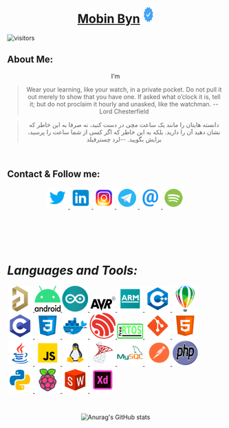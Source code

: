 <h1 align="center">
	<a href="https://github.com/mobinbyn">Mobin Byn</a> 
	<img src="logo/verification.svg" alt="android" width="25" height="40"/>
</h1> 

![visitors](https://visitor-badge.glitch.me/badge?page_id=mobinbyn.mobinbyn)

## About Me:
<div align="center">
<p>
	I'm
</p>

> Wear your learning, like your watch, in a private pocket. Do not pull it out merely to show that you have one. If asked what o’clock it is, tell it; but do not proclaim it hourly and unasked, like the watchman.
> -- Lord Chesterfield

>دانسته هایتان را مانند یک ساعت مچی در دست کنید، نه صرفا به این خاطر که نشان دهید آن را دارید. بلکه به این خاطر که اگر کسی از شما ساعت را پرسید، برایش بگویید.
>--لرد چسترفیلد

</div>
<br>

## Contact & Follow me:
<div align="center">
		<a href="https://twitter.com/moubin_byn" target="_blank" rel="noreferrer"> 
			<img src="logo/twitter.svg" alt="twitter" width="50" height="50"/> 
		</a>
		<a href="https://www.linkedin.com/in/mobin-babaeian/" target="_blank" rel="noreferrer"> 
			<img src="logo/linkedin.svg" alt="linkedin" width="50" height="50"/> 
		</a>
		<a href="https://www.instagram.com/mobin.byn/" target="_blank" rel="noreferrer"> 
			<img src="logo/instagram.svg" alt="instagram" width="50" height="50"/> 
		</a>
		<a href="https://t.me/mobin_byn" target="_blank" rel="noreferrer"> 
			<img src="logo/telegram-app.svg" alt="telegram" width="50" height="50"/> 
		</a>
		<a href="mobin.byn@gmail.com" target="_blank" rel="noreferrer"> 
			<img src="logo/at-sign.png" alt="email" width="50" height="50"/> 
		</a>
		<a href="https://open.spotify.com/user/pbk6x85dzjyf2yvwpqnl8evv6?si=jlMTgBnRQQyOd9XPYEK7iw" target="_blank" rel="noreferrer"> 
			<img src="logo/spotify.svg" alt="spotify" width="50" height="50"/> 
		</a>
	</div>
<br><br><br><br><br>

# ***Languages and Tools:***
<p align="left"> 
	<a href="https://www.altium.com/" target="_blank" rel="noreferrer"> 
		<img src="logo/altium-designer.png" alt="altium" width="60" height="60"/> 
	</a>
	<a href="https://developer.android.com/" target="_blank" rel="noreferrer"> 
		<img src="logo/android.svg" alt="android" width="60" height="60"/> 
	</a>
	<a href="https://www.arduino.cc/" target="_blank" rel="noreferrer"> 
		<img src="logo/arduino.svg" alt="arduino" width="60" height="60"/> 
	</a>
	<a href="https://www.microchip.com/" target="_blank" rel="noreferrer"> 
		<img src="logo/avr.svg" alt="avr" width="60" height="35"/> 
	</a>
	<a href="https://www.arm.com/" target="_blank" rel="noreferrer"> 
		<img src="logo/arm-logo.svg" alt="arm" width="60" height="60"/> 
	</a>
	<a href="https://www.w3schools.com/cpp/" target="_blank" rel="noreferrer"> 
		<img src="logo/c++.svg" alt="c++" width="60" height="60"/> 
	</a>
	<a href="https://www.coreldraw.com/" target="_blank" rel="noreferrer"> 
		<img src="logo/coreldraw.svg" alt="coreldraw" width="60" height="60"/> 
	</a>
	<a href="https://www.cprogramming.com/" target="_blank" rel="noreferrer"> 
		<img src="logo/c-programming.svg" alt="c-programming" width="60" height="60"/> 
	</a>
	<a href="https://www.w3schools.com/css/" target="_blank" rel="noreferrer"> 
		<img src="logo/css3.svg" alt="css3" width="60" height="60"/> 
	</a>
	<a href="https://www.docker.com/" target="_blank" rel="noreferrer"> 
		<img src="logo/docker.svg" alt="docker" width="60" height="60"/> 
	</a>
	<a href="https://www.espressif.com/" target="_blank" rel="noreferrer"> 
		<img src="logo/espressif.png" alt="esp" width="60" height="60"/> 
	</a>
	<a href="https://www.freertos.org/" target="_blank" rel="noreferrer"> 
		<img src="logo/FreeRTOS.svg" alt="FreeRtos" width="60" height="35"/> 
	</a>
	<a href="https://git-scm.com/" target="_blank" rel="noreferrer"> 
		<img src="logo/git.svg" alt="git" width="60" height="60"/> 
	</a>
	<a href="https://www.w3.org/html/" target="_blank" rel="noreferrer"> 
		<img src="logo/html-5.svg" alt="html" width="60" height="60"/> 
	</a>
	<a href="https://www.java.com/en/" target="_blank" rel="noreferrer"> 
		<img src="logo/java.svg" alt="java" width="60" height="60"/> 
	</a>
	<a href="https://developer.mozilla.org/en-US/docs/Web/JavaScript" target="_blank" rel="noreferrer"> 
		<img src="logo/javascript.svg" alt="javascript" width="60" height="60"/> 
	</a>
	<a href="https://www.linux.org/" target="_blank" rel="noreferrer"> 
		<img src="logo/linux.png" alt="linux" width="60" height="60"/> 
	</a>
	<a href="https://www.microsoft.com/en-us/sql-server" target="_blank" rel="noreferrer"> 
		<img src="logo/microsoft-sql-server.svg" alt="sql-server" width="60" height="60"/> 
	</a>
	<a href="https://www.mysql.com/" target="_blank" rel="noreferrer"> 
		<img src="logo/mysql.svg" alt="mysql" width="60" height="60"/> 
	</a>
	<a href="https://www.postman.com/" target="_blank" rel="noreferrer"> 
		<img src="logo/postman.svg" alt="postman" width="60" height="60"/> 
	</a>
	<a href="https://www.php.net/" target="_blank" rel="noreferrer"> 
		<img src="logo/php.svg" alt="php" width="60" height="60"/> 
	</a>
	<a href="https://www.python.org/" target="_blank" rel="noreferrer"> 
		<img src="logo/python.svg" alt="python" width="60" height="60"/> 
	</a>
	<a href="https://www.raspberrypi.com/" target="_blank" rel="noreferrer"> 
		<img src="logo/raspberry-pi.svg" alt="raspberry" width="60" height="60"/> 
	</a>
	<a href="https://www.solidworks.com/" target="_blank" rel="noreferrer"> 
		<img src="logo/solidworks.svg" alt="solidworks" width="60" height="60"/> 
	</a>
	<a href="https://helpx.adobe.com/support/xd.html" target="_blank" rel="noreferrer"> 
		<img src="logo/adobe-xd.svg" alt="xd" width="60" height="60"/> 
	</a>
</p>

<br />

<div align="center">

![Anurag's GitHub stats](https://github-readme-stats.vercel.app/api?username=mobinbyn&show_icons=true&theme=chartreuse-light)

</div>